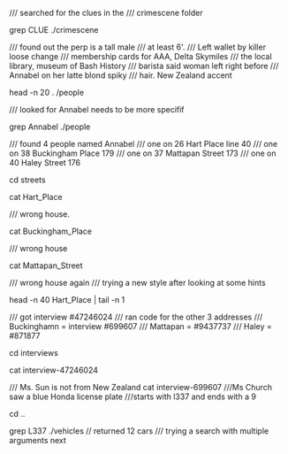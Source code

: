/// searched for the clues in the
/// crimescene folder

grep CLUE ./crimescene

/// found out the perp is a tall male
/// at least 6'. 
/// Left wallet by killer loose change
/// membership cards for AAA, Delta Skymiles
/// the local library, museum of Bash History
/// barista said woman left right before
/// Annabel on her latte blond spiky
/// hair. New Zealand accent

head -n 20 . /people 

/// looked for Annabel needs to be more specifif

grep Annabel ./people

/// found 4 people named Annabel
/// one on 26 Hart Place line 40
/// one on 38 Buckingham Place 179
/// one on 37 Mattapan Street 173 
/// one on 40 Haley Street 176

cd streets

cat Hart_Place

/// wrong house. 

cat Buckingham_Place

/// wrong house

cat Mattapan_Street

/// wrong house again
/// trying a new style after looking at some hints

head -n 40 Hart_Place | tail -n 1

/// got interview  #47246024
/// ran code for the other 3 addresses
/// Buckinghamn = interview  #699607
/// Mattapan = #9437737
/// Haley = #871877

cd interviews

cat interview-47246024

/// Ms. Sun is not from New Zealand
 cat interview-699607
///Ms Church saw a blue Honda license plate ///starts with l337 and ends with a 9

cd ..

grep L337 ./vehicles
// returned 12 cars
/// trying a search with multiple arguments next








